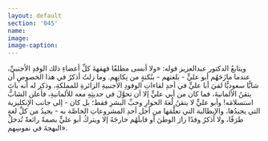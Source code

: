 ```yaml
---
layout: default
section: '045'
name:
image:
image-caption:
---
```



ويتابعُ الدكتور عبدالعزيز قوله:
«ولا أنسى مطلقًا قهقهةَ كلِّ أعضاءِ ذلك الوفدِ الأجنبيِّ، عندما مازَحَهُم أبو عليٍّ - بلغتهم - بنُكتةٍ من نِكاتِهم. وما زلتُ أذكرُ في هذا الخصوصِ أن شابًّا سعوديًّا لقيَ أبا عليٍّ في أحدِ لقاءاتِ الوفودِ الأجنبيةِ الزائرةِ للمملكةِ، وذكر له أنه باتَ يتقنُ الألمانيةَ، فما كان من أبي عليٍّ إلا أن تحوَّلَ في حديثِهِ معه للألمانيةِ، فأعلن الشابُّ استسلامَه! وأبو عليٍّ لا يتقنُ لُغةَ الحوارِ وحبِّ البشرِ فقط؛ بل كان - إلى جانب الإنكليزية التي يجيدُها، والإيطالية التي تعلَّمَها من أجل أحدِ المشروعاتِ الخاصَّة به - يجيدُ من كلِّ لغةٍ طرَفًا، ولا أذكرُ وفدًا زارَ الوطنَ أو قابلَهُم خارجَهُ إلا ويتركُ أبو عليٍّ بصمةً رائعةً تُدخلُ البهجةَ في نفوسِهم».
